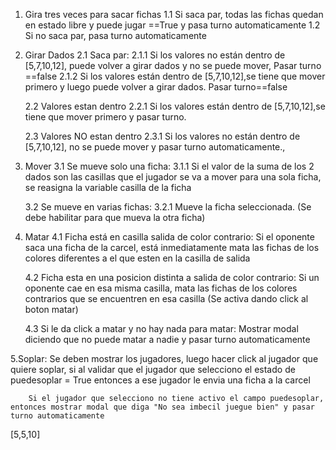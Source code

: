 1. Gira tres veces para sacar fichas
    1.1 Si saca par, todas las fichas quedan en estado libre y puede jugar ==True y pasa turno automaticamente
    1.2 Si no saca par, pasa turno automaticamente
2. Girar Dados
    2.1 Saca par:
        2.1.1 Si los valores no están dentro de [5,7,10,12], puede volver a girar dados y no se puede mover, Pasar turno ==false
        2.1.2 Si los valores están dentro de [5,7,10,12],se tiene que mover primero y luego puede volver a girar dados. Pasar turno==false
    
    2.2 Valores estan dentro
        2.2.1 Si los valores están dentro de [5,7,10,12],se tiene que mover primero y pasar turno. 
    
    2.3 Valores NO estan dentro
        2.3.1 Si los valores no están dentro de [5,7,10,12],  no se puede mover y pasar turno automaticamente., 

3. Mover
    3.1 Se mueve solo una ficha:
        3.1.1 Si el valor de la suma de los 2 dados son las casillas que el jugador se va a mover para una sola ficha, se reasigna la variable
        casilla de la ficha

    3.2 Se mueve en varias fichas:
        3.2.1 Mueve la ficha seleccionada. (Se debe habilitar para que mueva la otra ficha)

4. Matar
    4.1 Ficha está en casilla salida de color contrario:
        Si el oponente saca una ficha de la carcel, está inmediatamente mata las fichas de los colores diferentes a el que esten en la casilla de salida

    4.2 Ficha esta en una posicion distinta a salida de color contrario:
        Si un oponente cae en esa misma casilla, mata las fichas de los colores contrarios que se encuentren en esa casilla (Se activa dando click
        al boton matar)

    4.3 Si le da click a matar y no hay nada para matar: Mostrar modal diciendo que no puede matar a nadie y pasar turno automaticamente


5.Soplar:
        Se deben mostrar los jugadores, luego hacer click al jugador que quiere soplar, si al validar que el jugador que selecciono el estado de
        puedesoplar = True entonces a ese jugador le envia una ficha a la carcel

        Si el jugador que selecciono no tiene activo el campo puedesoplar, entonces mostrar modal que diga "No sea imbecil juegue bien" y pasar turno automaticamente

    
    


[5,5,10]

